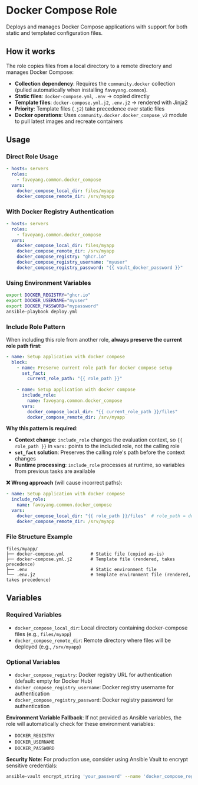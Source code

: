 # Docker Compose Role

Deploys and manages Docker Compose applications with support for both static and templated configuration files.

## How it works

The role copies files from a local directory to a remote directory and manages Docker Compose:

- **Collection dependency**: Requires the `community.docker` collection (pulled automatically when installing
  `favoyang.common`).
- **Static files**: `docker-compose.yml`, `.env` → copied directly
- **Template files**: `docker-compose.yml.j2`, `.env.j2` → rendered with Jinja2
- **Priority**: Template files (`.j2`) take precedence over static files
- **Docker operations**: Uses `community.docker.docker_compose_v2` module to pull latest images and recreate containers

## Usage

### Direct Role Usage

```yaml
- hosts: servers
  roles:
    - favoyang.common.docker_compose
  vars:
    docker_compose_local_dir: files/myapp
    docker_compose_remote_dir: /srv/myapp
```

### With Docker Registry Authentication

```yaml
- hosts: servers
  roles:
    - favoyang.common.docker_compose
  vars:
    docker_compose_local_dir: files/myapp
    docker_compose_remote_dir: /srv/myapp
    docker_compose_registry: "ghcr.io"
    docker_compose_registry_username: "myuser"
    docker_compose_registry_password: "{{ vault_docker_password }}"
```

### Using Environment Variables

```bash
export DOCKER_REGISTRY="ghcr.io"
export DOCKER_USERNAME="myuser"
export DOCKER_PASSWORD="mypassword"
ansible-playbook deploy.yml
```

### Include Role Pattern

When including this role from another role, **always preserve the current role path first**:

```yaml
- name: Setup application with docker compose
  block:
    - name: Preserve current role path for docker compose setup
      set_fact:
        current_role_path: "{{ role_path }}"
    
    - name: Setup application with docker compose
      include_role:
        name: favoyang.common.docker_compose
      vars:
        docker_compose_local_dir: "{{ current_role_path }}/files"
        docker_compose_remote_dir: /srv/myapp
```

**Why this pattern is required**:

- **Context change**: `include_role` changes the evaluation context, so `{{ role_path }}` in `vars:` points to the included role, not the calling role
- **`set_fact` solution**: Preserves the calling role's path before the context changes
- **Runtime processing**: `include_role` processes at runtime, so variables from previous tasks are available

**❌ Wrong approach** (will cause incorrect paths):
```yaml
- name: Setup application with docker compose
  include_role:
    name: favoyang.common.docker_compose
  vars:
    docker_compose_local_dir: "{{ role_path }}/files"  # role_path = docker_compose path!
    docker_compose_remote_dir: /srv/myapp
```

### File Structure Example

```
files/myapp/
├── docker-compose.yml          # Static file (copied as-is)
├── docker-compose.yml.j2       # Template file (rendered, takes precedence)
├── .env                        # Static environment file
└── .env.j2                     # Template environment file (rendered, takes precedence)
```

## Variables

### Required Variables
- `docker_compose_local_dir`: Local directory containing docker-compose files (e.g., `files/myapp`)
- `docker_compose_remote_dir`: Remote directory where files will be deployed (e.g., `/srv/myapp`)

### Optional Variables
- `docker_compose_registry`: Docker registry URL for authentication (default: empty for Docker Hub)
- `docker_compose_registry_username`: Docker registry username for authentication
- `docker_compose_registry_password`: Docker registry password for authentication

**Environment Variable Fallback**: If not provided as Ansible variables, the role will automatically check for these environment variables:
- `DOCKER_REGISTRY`
- `DOCKER_USERNAME` 
- `DOCKER_PASSWORD`

**Security Note**: For production use, consider using Ansible Vault to encrypt sensitive credentials:
```bash
ansible-vault encrypt_string 'your_password' --name 'docker_compose_registry_password'
```

